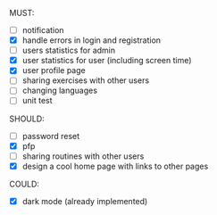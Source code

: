 MUST:
- [ ] notification 
- [x] handle errors in login and registration
- [ ] users statistics for admin
- [x] user statistics for user (including screen time)
- [x] user profile page
- [ ] sharing exercises with other users
- [ ] changing languages
- [ ] unit test

SHOULD:

- [ ] password reset
- [x] pfp
- [ ] sharing routines with other users
- [x] design a cool home page with links to other pages

COULD:

- [x] dark mode (already implemented)
